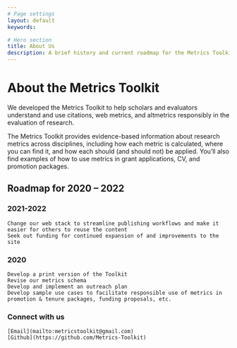 ```yaml
---
# Page settings
layout: default
keywords:

# Hero section
title: About Us
description: A brief history and current roadmap for the Metrics Toolkit project
---
```

# About the Metrics Toolkit

We developed the Metrics Toolkit to help scholars and evaluators understand and use citations, web metrics, and altmetrics responsibly in the evaluation of research.

The Metrics Toolkit provides evidence-based information about research metrics across disciplines, including how each metric is calculated, where you can find it, and how each should (and should not) be applied. You’ll also find examples of how to use metrics in grant applications, CV, and promotion packages.


## Roadmap for 2020 – 2022
### 2021-2022

    Change our web stack to streamline publishing workflows and make it easier for others to reuse the content
    Seek out funding for continued expansion of and improvements to the site

### 2020

    Develop a print version of the Toolkit
    Revise our metrics schema
    Develop and implement an outreach plan
    Develop sample use cases to facilitate responsible use of metrics in promotion & tenure packages, funding proposals, etc.



### Connect with us

    [Email](mailto:metricstoolkit@gmail.com)
    [Github](https://github.com/Metrics-Toolkit)

